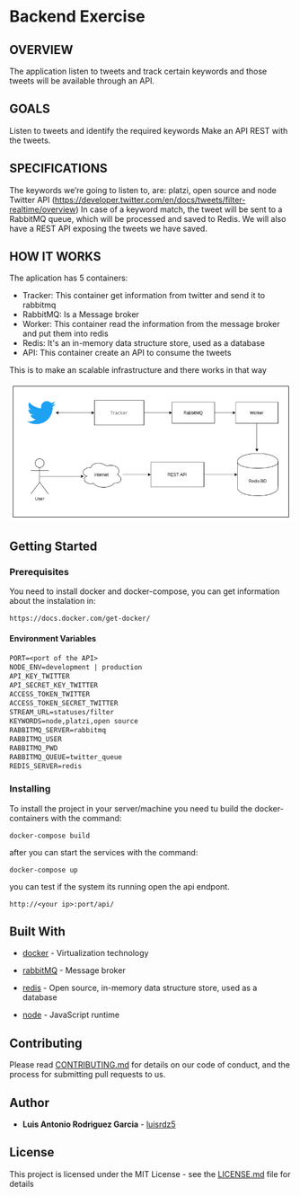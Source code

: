 # Backend Exercise

## OVERVIEW

The application listen to tweets and track certain keywords and those tweets will be available through an API.

## GOALS

Listen to tweets and identify the required keywords
Make an API REST with the tweets.

## SPECIFICATIONS

The keywords we’re going to listen to, are: platzi, open source and node Twitter API (https://developer.twitter.com/en/docs/tweets/filter-realtime/overview) 
In case of a keyword match, the tweet will be sent to a RabbitMQ queue, which will be processed and saved to Redis. We will also have a REST API exposing the tweets we have saved.


## HOW IT WORKS

The aplication has 5 containers:

- Tracker: This container get information from twitter and send it to rabbitmq 
- RabbitMQ: Is a Message broker 
- Worker: This container read the information from the message broker and put them into redis 
- Redis: It's an in-memory data structure store, used as a database
- API: This container create an API to consume the tweets 

This is to make an scalable infrastructure and there works in that way 

![](images/flow.png)

## Getting Started


### Prerequisites

You need to install docker and docker-compose, you can get information about the instalation in:

```
https://docs.docker.com/get-docker/
```

#### Environment Variables

```
PORT=<port of the API>
NODE_ENV=development | production
API_KEY_TWITTER
API_SECRET_KEY_TWITTER
ACCESS_TOKEN_TWITTER
ACCESS_TOKEN_SECRET_TWITTER
STREAM_URL=statuses/filter
KEYWORDS=node,platzi,open source
RABBITMQ_SERVER=rabbitmq
RABBITMQ_USER
RABBITMQ_PWD
RABBITMQ_QUEUE=twitter_queue
REDIS_SERVER=redis
```

### Installing

To install the project in your server/machine you need tu build the docker-containers with the command:

```
docker-compose build
```

after you can start the services with the command:

```
docker-compose up
```

you can test if the system its running open the api endpont.

```
http://<your ip>:port/api/
```



## Built With
* [docker](https://docs.docker.com/) - Virtualization technology

* [rabbitMQ](https://www.rabbitmq.com/documentation.html) - Message broker
* [redis](https://redis.io/documentation) - Open source, in-memory data structure store, used as a database
* [node](https://nodejs.org/es/docs/) - JavaScript runtime

## Contributing

Please read [CONTRIBUTING.md](https://gist.github.com/PurpleBooth/b24679402957c63ec426) for details on our code of conduct, and the process for submitting pull requests to us.

## Author

* **Luis Antonio Rodriguez Garcia** - [luisrdz5](https://github.com/luisrdz5)


## License

This project is licensed under the MIT License - see the [LICENSE.md](LICENSE.md) file for details










